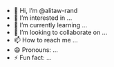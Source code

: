 - 👋 Hi, I’m @alitaw-rand
- 👀 I’m interested in ...
- 🌱 I’m currently learning ...
- 💞️ I’m looking to collaborate on ...
- 📫 How to reach me ...
- 😄 Pronouns: ...
- ⚡ Fun fact: ...

<!---
alitaw-rand/alitaw-rand is a ✨ special ✨ repository because its `README.md` (this file) appears on your GitHub profile.
You can click the Preview link to take a look at your changes.
--->
